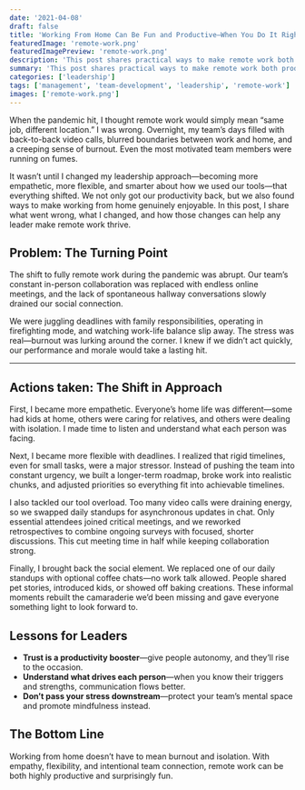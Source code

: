 ```yaml
---
date: '2021-04-08'
draft: false
title: 'Working From Home Can Be Fun and Productive—When You Do It Right'
featuredImage: 'remote-work.png'
featuredImagePreview: 'remote-work.png'
description: 'This post shares practical ways to make remote work both productive and enjoyable. From building trust and flexibility to cutting meeting overload and restoring social connection, it offers lessons any leader can use to help their team thrive from home.'
summary: 'This post shares practical ways to make remote work both productive and enjoyable. From building trust and flexibility to cutting meeting overload and restoring social connection, it offers lessons any leader can use to help their team thrive from home.'
categories: ['leadership']
tags: ['management', 'team-development', 'leadership', 'remote-work']
images: ['remote-work.png']
---
```


When the pandemic hit, I thought remote work would simply mean “same job, different location.” I was wrong. Overnight, my team’s days filled with back-to-back video calls, blurred boundaries between work and home, and a creeping sense of burnout. Even the most motivated team members were running on fumes.

It wasn’t until I changed my leadership approach—becoming more empathetic, more flexible, and smarter about how we used our tools—that everything shifted. We not only got our productivity back, but we also found ways to make working from home genuinely enjoyable. In this post, I share what went wrong, what I changed, and how those changes can help any leader make remote work thrive.

## Problem: The Turning Point

The shift to fully remote work during the pandemic was abrupt. Our team’s constant in-person collaboration was replaced with endless online meetings, and the lack of spontaneous hallway conversations slowly drained our social connection.

We were juggling deadlines with family responsibilities, operating in firefighting mode, and watching work-life balance slip away. The stress was real—burnout was lurking around the corner. I knew if we didn’t act quickly, our performance and morale would take a lasting hit.

---

## Actions taken: The Shift in Approach

First, I became more empathetic. Everyone’s home life was different—some had kids at home, others were caring for relatives, and others were dealing with isolation. I made time to listen and understand what each person was facing.

Next, I became more flexible with deadlines. I realized that rigid timelines, even for small tasks, were a major stressor. Instead of pushing the team into constant urgency, we built a longer-term roadmap, broke work into realistic chunks, and adjusted priorities so everything fit into achievable timelines.

I also tackled our tool overload. Too many video calls were draining energy, so we swapped daily standups for asynchronous updates in chat. Only essential attendees joined critical meetings, and we reworked retrospectives to combine ongoing surveys with focused, shorter discussions. This cut meeting time in half while keeping collaboration strong.

Finally, I brought back the social element. We replaced one of our daily standups with optional coffee chats—no work talk allowed. People shared pet stories, introduced kids, or showed off baking creations. These informal moments rebuilt the camaraderie we’d been missing and gave everyone something light to look forward to.

## Lessons for Leaders

* **Trust is a productivity booster**—give people autonomy, and they’ll rise to the occasion.  
* **Understand what drives each person**—when you know their triggers and strengths, communication flows better.  
* **Don’t pass your stress downstream**—protect your team’s mental space and promote mindfulness instead.

## The Bottom Line

Working from home doesn’t have to mean burnout and isolation. With empathy, flexibility, and intentional team connection, remote work can be both highly productive and surprisingly fun.

